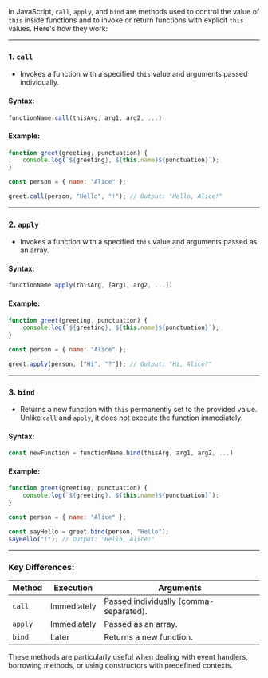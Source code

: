 In JavaScript, `call`, `apply`, and `bind` are methods used to control the value of `this` inside functions and to invoke or return functions with explicit `this` values. Here's how they work:

---

### 1. **`call`**
- Invokes a function with a specified `this` value and arguments passed individually.

#### Syntax:
```javascript
functionName.call(thisArg, arg1, arg2, ...)
```

#### Example:
```javascript
function greet(greeting, punctuation) {
    console.log(`${greeting}, ${this.name}${punctuation}`);
}

const person = { name: "Alice" };

greet.call(person, "Hello", "!"); // Output: "Hello, Alice!"
```

---

### 2. **`apply`**
- Invokes a function with a specified `this` value and arguments passed as an array.

#### Syntax:
```javascript
functionName.apply(thisArg, [arg1, arg2, ...])
```

#### Example:
```javascript
function greet(greeting, punctuation) {
    console.log(`${greeting}, ${this.name}${punctuation}`);
}

const person = { name: "Alice" };

greet.apply(person, ["Hi", "?"]); // Output: "Hi, Alice?"
```

---

### 3. **`bind`**
- Returns a new function with `this` permanently set to the provided value. Unlike `call` and `apply`, it does not execute the function immediately.

#### Syntax:
```javascript
const newFunction = functionName.bind(thisArg, arg1, arg2, ...)
```

#### Example:
```javascript
function greet(greeting, punctuation) {
    console.log(`${greeting}, ${this.name}${punctuation}`);
}

const person = { name: "Alice" };

const sayHello = greet.bind(person, "Hello");
sayHello("!"); // Output: "Hello, Alice!"
```

---

### Key Differences:
| Method  | Execution | Arguments                          |
|---------|-----------|-------------------------------------|
| `call`  | Immediately | Passed individually (comma-separated). |
| `apply` | Immediately | Passed as an array.              |
| `bind`  | Later       | Returns a new function.          |

These methods are particularly useful when dealing with event handlers, borrowing methods, or using constructors with predefined contexts.